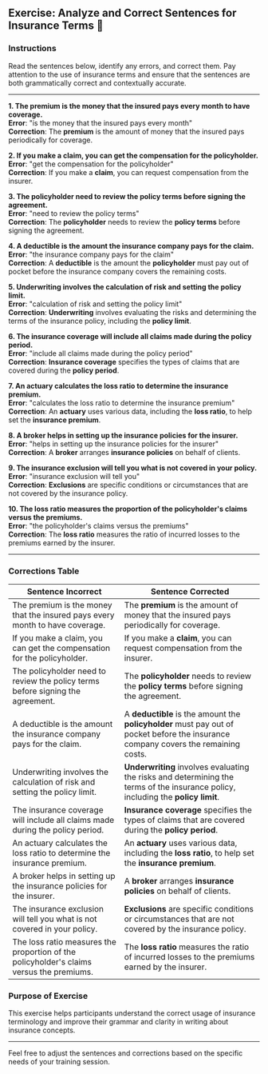 ## Exercise: Analyze and Correct Sentences for Insurance Terms 📑

### Instructions

Read the sentences below, identify any errors, and correct them. Pay attention to the use of insurance terms and ensure that the sentences are both grammatically correct and contextually accurate.

---

**1. The premium is the money that the insured pays every month to have coverage.**  
   **Error**: "is the money that the insured pays every month"  
   **Correction**: The **premium** is the amount of money that the insured pays periodically for coverage.

**2. If you make a claim, you can get the compensation for the policyholder.**  
   **Error**: "get the compensation for the policyholder"  
   **Correction**: If you make a **claim**, you can request compensation from the insurer.

**3. The policyholder need to review the policy terms before signing the agreement.**  
   **Error**: "need to review the policy terms"  
   **Correction**: The **policyholder** needs to review the **policy terms** before signing the agreement.

**4. A deductible is the amount the insurance company pays for the claim.**  
   **Error**: "the insurance company pays for the claim"  
   **Correction**: A **deductible** is the amount the **policyholder** must pay out of pocket before the insurance company covers the remaining costs.

**5. Underwriting involves the calculation of risk and setting the policy limit.**  
   **Error**: "calculation of risk and setting the policy limit"  
   **Correction**: **Underwriting** involves evaluating the risks and determining the terms of the insurance policy, including the **policy limit**.

**6. The insurance coverage will include all claims made during the policy period.**  
   **Error**: "include all claims made during the policy period"  
   **Correction**: **Insurance coverage** specifies the types of claims that are covered during the **policy period**.

**7. An actuary calculates the loss ratio to determine the insurance premium.**  
   **Error**: "calculates the loss ratio to determine the insurance premium"  
   **Correction**: An **actuary** uses various data, including the **loss ratio**, to help set the **insurance premium**.

**8. A broker helps in setting up the insurance policies for the insurer.**  
   **Error**: "helps in setting up the insurance policies for the insurer"  
   **Correction**: A **broker** arranges **insurance policies** on behalf of clients.

**9. The insurance exclusion will tell you what is not covered in your policy.**  
   **Error**: "insurance exclusion will tell you"  
   **Correction**: **Exclusions** are specific conditions or circumstances that are not covered by the insurance policy.

**10. The loss ratio measures the proportion of the policyholder's claims versus the premiums.**  
   **Error**: "the policyholder's claims versus the premiums"  
   **Correction**: The **loss ratio** measures the ratio of incurred losses to the premiums earned by the insurer.

---

### Corrections Table

| Sentence Incorrect | Sentence Corrected |
|--------------------|---------------------|
| The premium is the money that the insured pays every month to have coverage. | The **premium** is the amount of money that the insured pays periodically for coverage. |
| If you make a claim, you can get the compensation for the policyholder. | If you make a **claim**, you can request compensation from the insurer. |
| The policyholder need to review the policy terms before signing the agreement. | The **policyholder** needs to review the **policy terms** before signing the agreement. |
| A deductible is the amount the insurance company pays for the claim. | A **deductible** is the amount the **policyholder** must pay out of pocket before the insurance company covers the remaining costs. |
| Underwriting involves the calculation of risk and setting the policy limit. | **Underwriting** involves evaluating the risks and determining the terms of the insurance policy, including the **policy limit**. |
| The insurance coverage will include all claims made during the policy period. | **Insurance coverage** specifies the types of claims that are covered during the **policy period**. |
| An actuary calculates the loss ratio to determine the insurance premium. | An **actuary** uses various data, including the **loss ratio**, to help set the **insurance premium**. |
| A broker helps in setting up the insurance policies for the insurer. | A **broker** arranges **insurance policies** on behalf of clients. |
| The insurance exclusion will tell you what is not covered in your policy. | **Exclusions** are specific conditions or circumstances that are not covered by the insurance policy. |
| The loss ratio measures the proportion of the policyholder's claims versus the premiums. | The **loss ratio** measures the ratio of incurred losses to the premiums earned by the insurer. |

### Purpose of Exercise

This exercise helps participants understand the correct usage of insurance terminology and improve their grammar and clarity in writing about insurance concepts.

---

Feel free to adjust the sentences and corrections based on the specific needs of your training session.

